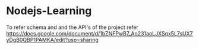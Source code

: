 # Nodejs-Learning
To refer schema and and the API's of the project refer https://docs.google.com/document/d/1bZNFPwB7_Ao231aoLJXSqx5L7sUX7yDgB0QBP1PAMKA/edit?usp=sharing
